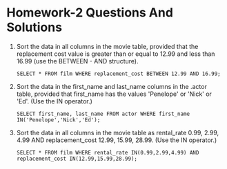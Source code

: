 # Homework-2 Questions And Solutions

1. Sort the data in all columns in the movie table, provided that the replacement cost value is greater than or equal to 12.99 and less than 16.99 (use the BETWEEN - AND structure).

   `SELECT * FROM film WHERE replacement_cost BETWEEN 12.99 AND 16.99;`

3. Sort the data in the first_name and last_name columns in the .actor table, provided that first_name has the values 'Penelope' or 'Nick' or 'Ed'. (Use the IN operator.)

   `SELECT first_name, last_name FROM actor WHERE first_name IN('Penelope','Nick','Ed');`
   
5. Sort the data in all columns in the movie table as rental_rate 0.99, 2.99, 4.99 AND replacement_cost 12.99, 15.99, 28.99. (Use the IN operator.)

    `SELECT * FROM film WHERE rental_rate IN(0.99,2.99,4.99) AND replacement_cost IN(12.99,15.99,28.99);`
